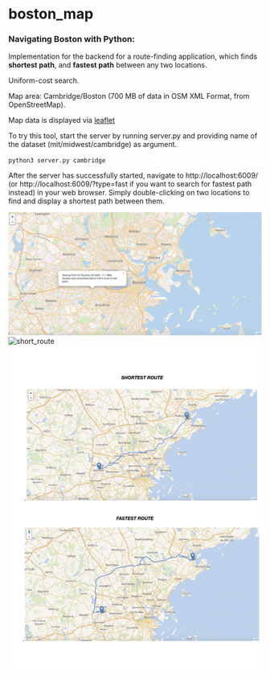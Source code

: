 # boston_map

### Navigating Boston with Python: 

Implementation for the backend for a route-finding application, which finds **shortest path**, and **fastest path** between any two locations.

Uniform-cost search.

Map area: Cambridge/Boston (700 MB of data in OSM XML Format, from OpenStreetMap).

Map data is displayed via [leaflet](https://leafletjs.com/)

To try this tool, start the server by running server.py and providing name of the dataset (mit/midwest/cambridge) as argument. 

`python3 server.py cambridge`

After the server has successfully started, navigate to http://localhost:6009/ (or http://localhost:6009/?type=fast if you want to search for fastest path instead) in your web browser. Simply double-clicking on two locations to find and display a shortest path between them.

![start_search](/start.png)
![short_route](/short.png)
![short vs fast](vs.png)


